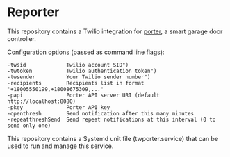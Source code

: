 # Reporter

This repository contains a Twilio integration for [porter](https://github.com/ctrezevant/porter), a smart garage door controller.

Configuration options (passed as command line flags):

```
-twsid             Twilio account SID")
-twtoken           Twilio authentication token")
-twsender          Your Twilio sender number")
-recipients        Recipients list in format '+18005550199,+18008675309,...'
-papi              Porter API server URI (default http://localhost:8080)
-pkey              Porter API key
-openthresh        Send notification after this many minutes
-repeatthreshSend  Send repeat notifications at this interval (0 to send only one)
```

This repository contains a Systemd unit file (twporter.service) that can be used to run and manage this service.
